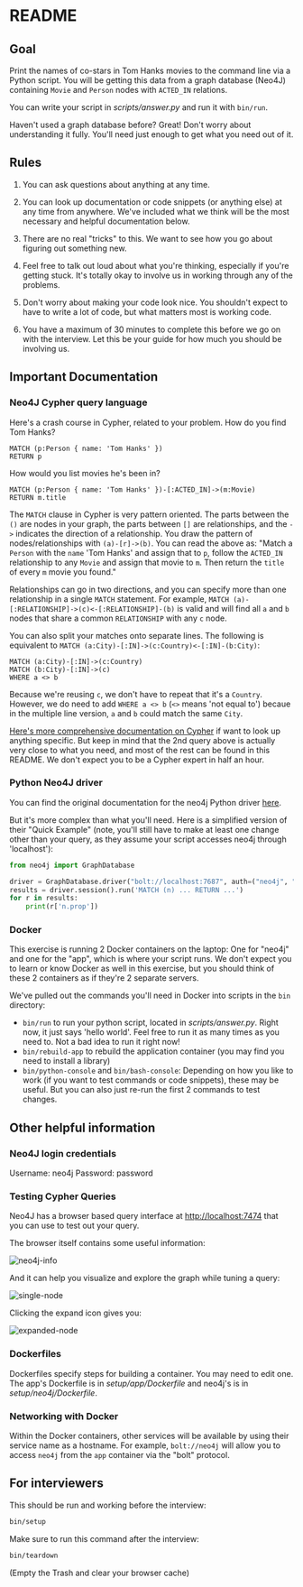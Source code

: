 # README

## Goal

Print the names of co-stars in Tom Hanks movies to the command line via a Python script. You will be getting this data from a graph database (Neo4J) containing `Movie` and `Person` nodes with `ACTED_IN` relations.

You can write your script in *scripts/answer.py* and run it with `bin/run`.

Haven't used a graph database before? Great! Don't worry about understanding it fully. You'll need just enough to get what you need out of it.

## Rules

1. You can ask questions about anything at any time.

2. You can look up documentation or code snippets (or anything else) at any time from anywhere. We've included what we think will be the most necessary and helpful documentation below.

3. There are no real "tricks" to this. We want to see how you go about figuring out something new.

4. Feel free to talk out loud about what you're thinking, especially if you're getting stuck. It's totally okay to involve us in working through any of the problems.

5. Don't worry about making your code look nice. You shouldn't expect to have to write a lot of code, but what matters most is working code.

6. You have a maximum of 30 minutes to complete this before we go on with the interview. Let this be your guide for how much you should be involving us.

## Important Documentation

### Neo4J Cypher query language

Here's a crash course in Cypher, related to your problem. How do you find Tom Hanks?

```cypher
MATCH (p:Person { name: 'Tom Hanks' })
RETURN p
```

How would you list movies he's been in?

```cypher
MATCH (p:Person { name: 'Tom Hanks' })-[:ACTED_IN]->(m:Movie)
RETURN m.title
```

The `MATCH` clause in Cypher is very pattern oriented. The parts between the `()` are nodes in your graph, the parts between `[]` are relationships, and the `->` indicates the direction of a relationship. You draw the pattern of nodes/relationships with `(a)-[r]->(b)`. You can read the above as: "Match a `Person` with the `name` 'Tom Hanks' and assign that to `p`, follow the `ACTED_IN` relationship to any `Movie` and assign that movie to `m`. Then return the `title` of every `m` movie you found."

Relationships can go in two directions, and you can specify more than one relationship in a single `MATCH` statement. For example, `MATCH (a)-[:RELATIONSHIP]->(c)<-[:RELATIONSHIP]-(b)` is valid and will find all `a` and `b` nodes that share a common `RELATIONSHIP` with any `c` node.

You can also split your matches onto separate lines. The following is equivalent to `MATCH (a:City)-[:IN]->(c:Country)<-[:IN]-(b:City)`:

```cypher
MATCH (a:City)-[:IN]->(c:Country)
MATCH (b:City)-[:IN]->(c)
WHERE a <> b
```

Because we're reusing `c`, we don't have to repeat that it's a `Country`. However, we do need to add `WHERE a <> b` (`<>` means 'not equal to') becaue in the multiple line version, `a` and `b` could match the same `City`.

[Here's more comprehensive documentation on Cypher](https://neo4j.com/docs/developer-manual/current/cypher/) if want to look up anything specific. But keep in mind that the 2nd query above is actually very close to what you need, and most of the rest can be found in this README. We don't expect you to be a Cypher expert in half an hour.

### Python Neo4J driver

You can find the original documentation for the neo4j Python driver [here](https://github.com/neo4j/neo4j-python-driver).

But it's more complex than what you'll need. Here is a simplified version of their "Quick Example" (note, you'll still have to make at least one change other than your query, as they assume your script accesses neo4j through 'localhost'):

```python
from neo4j import GraphDatabase

driver = GraphDatabase.driver("bolt://localhost:7687", auth=("neo4j", "password"))
results = driver.session().run('MATCH (n) ... RETURN ...')
for r in results:
    print(r['n.prop'])
```

### Docker

This exercise is running 2 Docker containers on the laptop: One for "neo4j" and one for the "app", which is where your script runs. We don't expect you to learn or know Docker as well in this exercise, but you should think of these 2 containers as if they're 2 separate servers.

We've pulled out the commands you'll need in Docker into scripts in the `bin` directory:

- `bin/run` to run your python script, located in *scripts/answer.py*. Right now, it just says 'hello world'. Feel free to run it as many times as you need to. Not a bad idea to run it right now!
- `bin/rebuild-app` to rebuild the application container (you may find you need to install a library)
- `bin/python-console` and `bin/bash-console`: Depending on how you like to work (if you want to test commands or code snippets), these may be useful. But you can also just re-run the first 2 commands to test changes.

## Other helpful information

### Neo4J login credentials

Username: neo4j
Password: password

### Testing Cypher Queries

Neo4J has a browser based query interface at [http://localhost:7474](http://localhost:7474) that you can use to test out your query.

The browser itself contains some useful information:

![neo4j-info](images/neo4j-info.png)

And it can help you visualize and explore the graph while tuning a query:

![single-node](images/single-node.png)

Clicking the expand icon gives you:

![expanded-node](images/expanded-node.png)

### Dockerfiles

Dockerfiles specify steps for building a container. You may need to edit one. The app's Dockerfile is in *setup/app/Dockerfile* and neo4j's is in *setup/neo4j/Dockerfile*.

### Networking with Docker

Within the Docker containers, other services will be available by using their service name as a hostname. For example, `bolt://neo4j` will allow you to access `neo4j` from the `app` container via the "bolt" protocol.

## For interviewers

This should be run and working before the interview:

```bash
bin/setup
```

Make sure to run this command after the interview:

```bash
bin/teardown
```

(Empty the Trash and clear your browser cache)
